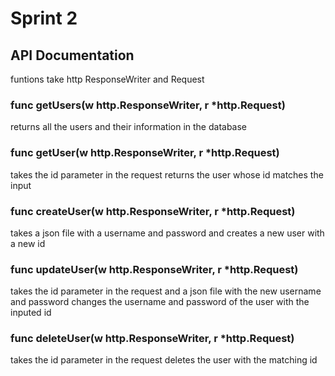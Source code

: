 # Sprint 2
## API Documentation
funtions take http ResponseWriter and Request
### func getUsers(w http.ResponseWriter, r *http.Request)
returns all the users and their information in the database
### func getUser(w http.ResponseWriter, r *http.Request)
takes the id parameter in the request
returns the user whose id matches the input
### func createUser(w http.ResponseWriter, r *http.Request)
takes a json file with a username and password and creates a new user with a new id
### func updateUser(w http.ResponseWriter, r *http.Request)
takes the id parameter in the request and a json file with the new username and password
changes the username and password of the user with the inputed id
### func deleteUser(w http.ResponseWriter, r *http.Request)
takes the id parameter in the request
deletes the user with the matching id
